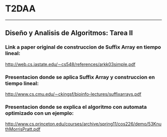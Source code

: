 # T2DAA
---
## Diseño y Analisis de Algoritmos: Tarea II 

### Link a paper original de construccion de Suffix Array en tiempo lineal:
http://web.cs.iastate.edu/∼cs548/references/arkk03simple.pdf

### Presentacion donde se aplica Suffix Array y construccion en tiempo lineal:
http://www.cs.cmu.edu/∼ckingsf/bioinfo-lectures/suffixarrays.pdf

### Presentacion donde se explica el algoritmo con automata optimizado con un ejemplo:
http://www.cs.princeton.edu/courses/archive/spring11/cos226/demo/53KnuthMorrisPratt.pdf

